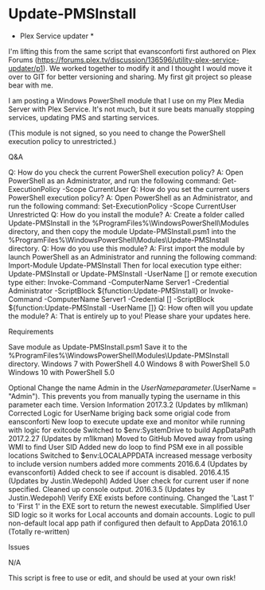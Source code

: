 # Update-PMSInstall

* Plex Service updater *

I'm lifting this from the same script that evansconforti first authored on Plex Forums (https://forums.plex.tv/discussion/136596/utility-plex-service-updater/p1). We worked together to modify it and I thought I would move it over to GIT for better versioning and sharing. My first git project so please bear with me.

I am posting a Windows PowerShell module that I use on my Plex Media Server with Plex Service. It's not much, but it sure beats manually stopping services, updating PMS and starting services.
 
(This module is not signed, so you need to change the PowerShell execution policy to unrestricted.)

Q&A

Q: How do you check the current PowerShell execution policy?
A: Open PowerShell as an Administrator, and run the following command: Get-ExecutionPolicy -Scope CurrentUser
Q: How do you set the current users PowerShell execution policy?
A:  Open PowerShell as an Administrator, and run the following command: Set-ExecutionPolicy -Scope CurrentUser Unrestricted
Q: How do you install the module?
A: Create a folder called Update-PMSInstall in the %ProgramFiles%\WindowsPowerShell\Modules directory, and then copy the module Update-PMSInstall.psm1 into the %ProgramFiles%\WindowsPowerShell\Modules\Update-PMSInstall directory.
Q: How do you use this module?
A: First import the module by launch PowerShell as an Administrator and running the following command:
Import-Module Update-PMSInstall
Then for local execution type either:
Update-PMSInstall or Update-PMSInstall -UserName [<UserName>]
or remote execution type either:
Invoke-Command -ComputerName Server1 -Credential Administrator -ScriptBlock ${function:Update-PMSInstall}
 or
Invoke-Command -ComputerName Server1 -Credential [<Administrator>] -ScriptBlock ${function:Update-PMSInstall -UserName [<UserName>]}
Q:  How often will you update the module?
A: That is entirely up to you! Please share your updates here.

Requirements

Save module as Update-PMSInstall.psm1
Save it to the %ProgramFiles%\WindowsPowerShell\Modules\Update-PMSInstall directory.
Windows 7 with PowerShell 4.0
Windows 8 with PowerShell 5.0
Windows 10 with PowerShell 5.0

Optional
Change the name Admin in the $UserName parameter. ($UserName = "Admin"). This prevents you from manually typing the username in this parameter each time.
Version Information
2017.3.2 (Updates by m1lkman)
Corrected Logic for UserName briging back some origial code from eansconforti
New loop to execute update exe and monitor while running with logic for exitcode
Switched to $env:SystemDrive to build AppDataPath
2017.2.27 (Updates by m1lkman)
Moved to GitHub
Moved away from using WMI to find User SID
Added new do loop to find PSM exe in all possible locations
Switched to $env:LOCALAPPDATA
increased message verbosity to include version numbers
added more comments
2016.6.4 (Updates by evansconforti)
Added check to see if account is disabled.
2016.4.15 (Updates by Justin.Wedepohl)
Added User check for current user if none specified.
Cleaned up console output.
2016.3.5 (Updates by Justin.Wedepohl)
Verify EXE exists before continuing.
Changed the 'Last 1' to 'First 1' in the EXE sort to return the newest executable.
Simplified User SID logic so it works for Local accounts and domain accounts.
Logic to pull non-default local app path if configured then default to AppData
2016.1.0 (Totally re-written)

Issues

N/A

This script is free to use or edit, and should be used at your own risk!
